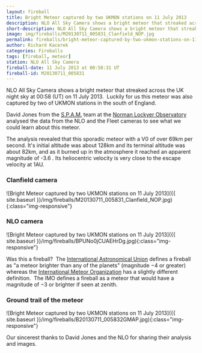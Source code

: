 ```yaml
---
layout: fireball
title: Bright Meteor captured by two UKMON stations on 11 July 2013
description: NLO All Sky Camera shows a bright meteor that streaked across the UK night sky at 00:58 (UT) on 11 July 2013
short-description: NLO All Sky Camera shows a bright meteor that streaked across the UK night sky at 00:58 (UT) on 11 July 2013
image: img/fireballs/M20130711_005831_Clanfield_NOP.jpg
permalink: fireballs/bright-meteor-captured-by-two-ukmon-stations-on-11-july-2013/
author: Richard Kacerek
categories: Fireballs
tags: [fireball, meteor]
station: NLO All Sky Camera
fireball-date: 11 July 2013 at 00:58:31 UT
fireball-id: M20130711_005831
---
```

NLO All Sky Camera shows a bright meteor that streaked across the UK night sky at 00:58 (UT) on 11 July 2013.  Luckily for us this meteor was also captured by two of UKMON stations in the south of England.

David Jones from the <a href="http://www.merriott-astro.co.uk/spam3D.htm" target="\_blank">S.P.A.M.</a> team at the <a title="Link to NLO website" href="http://www.normanlockyer.com/" target="\_blank">Norman Lockyer Observatory </a>analysed the data from the NLO and the Fleet cameras to see what we could learn about this meteor.

The analysis revealed that this sporadic meteor with a V0 of over 69km per second. It's initial altitude was about 128km and its terminal altitude was about 82km, and as it burned up in the atmosphere it reached an apparent magnitude of -3.6 . Its heliocentric velocity is very close to the escape velocity at 1AU.

### Clanfield camera ###

![Bright Meteor captured by two UKMON stations on 11 July 2013]({{ site.baseurl }}/img/fireballs/M20130711_005831_Clanfield_NOP.jpg){:class="img-responsive"}

### NLO camera ###

![Bright Meteor captured by two UKMON stations on 11 July 2013]({{ site.baseurl }}/img/fireballs/BPUNo0jCUAEHrDg.jpg){:class="img-responsive"}

Was this a fireball?  The <a title="Lunk to International Astronomy Union website" href="http://www.iau.org/" target="\_blank">International Astronomical Union</a> defines a fireball as "a meteor brighter than any of the planets" (magnitude −4 or greater) whereas the <a title="Link to International Meteor Organisation" href="http://www.imo.net/" target="\_blank">International Meteor Organization</a> has a slightly different definition.  The IMO defines a fireball as a meteor that would have a magnitude of −3 or brighter if seen at zenith.

### Ground trail of the meteor ###

![Bright Meteor captured by two UKMON stations on 11 July 2013]({{ site.baseurl }}/img/fireballs/B20130711_005832GMAP.jpg){:class="img-responsive"}

Our sincerest thanks to David Jones and the NLO for sharing their analysis and images.
